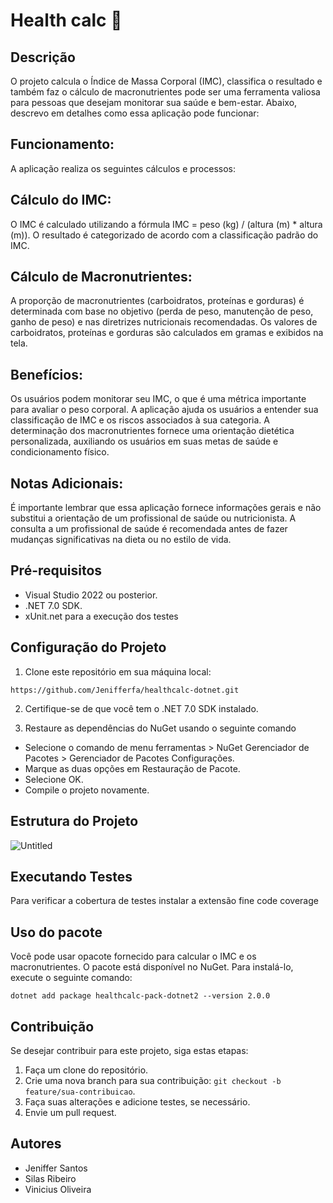 # Health calc 💪

## Descrição
O projeto calcula o Índice de Massa Corporal (IMC), classifica o resultado e também faz o cálculo de macronutrientes pode ser uma ferramenta valiosa para pessoas que desejam monitorar sua saúde e bem-estar. Abaixo, descrevo em detalhes como essa aplicação pode funcionar:

## Funcionamento:
A aplicação realiza os seguintes cálculos e processos:

##  Cálculo do IMC:

O IMC é calculado utilizando a fórmula IMC = peso (kg) / (altura (m) * altura (m)).
O resultado é categorizado de acordo com a classificação padrão do IMC.

## Cálculo de Macronutrientes:

A proporção de macronutrientes (carboidratos, proteínas e gorduras) é determinada com base no objetivo (perda de peso, manutenção de peso, ganho de peso) e nas diretrizes nutricionais recomendadas.
Os valores de carboidratos, proteínas e gorduras são calculados em gramas e exibidos na tela.

## Benefícios:

Os usuários podem monitorar seu IMC, o que é uma métrica importante para avaliar o peso corporal.
A aplicação ajuda os usuários a entender sua classificação de IMC e os riscos associados à sua categoria.
A determinação dos macronutrientes fornece uma orientação dietética personalizada, auxiliando os usuários em suas metas de saúde e condicionamento físico.

## Notas Adicionais:

É importante lembrar que essa aplicação fornece informações gerais e não substitui a orientação de um profissional de saúde ou nutricionista. A consulta a um profissional de saúde é recomendada antes de fazer mudanças significativas na dieta ou no estilo de vida.

## Pré-requisitos

- Visual Studio 2022 ou posterior.
- .NET 7.0 SDK.
- xUnit.net para a execução dos testes

## Configuração do Projeto

1. Clone este repositório em sua máquina local:
```
https://github.com/Jenifferfa/healthcalc-dotnet.git
```

2. Certifique-se de que você tem o .NET 7.0 SDK instalado.

3. Restaure as dependências do NuGet usando o seguinte comando

  - Selecione o comando de menu ferramentas > NuGet Gerenciador de Pacotes > Gerenciador de Pacotes Configurações.
  - Marque as duas opções em Restauração de Pacote.
  - Selecione OK.
  - Compile o projeto novamente.


## Estrutura do Projeto

![Untitled](https://github.com/Jenifferfa/healthcalc-dotnet/assets/32148606/9a2c4b35-d940-45c3-ab3f-e3e5e761a310)

## Executando Testes

Para verificar a cobertura de testes instalar a extensão fine code coverage

## Uso do pacote

Você pode usar opacote fornecido para calcular o IMC e os macronutrientes. O pacote está disponível no NuGet. Para instalá-lo, execute o seguinte comando:

```
dotnet add package healthcalc-pack-dotnet2 --version 2.0.0

````

## Contribuição

Se desejar contribuir para este projeto, siga estas etapas:

1. Faça um clone do repositório.
2. Crie uma nova branch para sua contribuição: `git checkout -b feature/sua-contribuicao`.
3. Faça suas alterações e adicione testes, se necessário.
4. Envie um pull request.

## Autores
- Jeniffer Santos
- Silas Ribeiro
- Vinicius Oliveira


